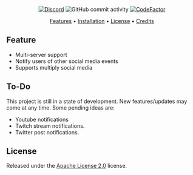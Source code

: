 <div align=center>

 [![Discord](https://img.shields.io/discord/658113349384667198.svg?label=&logo=discord&logoColor=ffffff&color=7389D8&labelColor=6A7EC2)](https://discord.gg/8g6zUQu)
![GitHub commit activity](https://img.shields.io/github/commit-activity/m/Spiderjockey02/auto-poster-and-notifications)
[![CodeFactor](https://www.codefactor.io/repository/github/spiderjockey02/auto-poster-and-notifications/badge/master)](https://www.codefactor.io/repository/github/Spiderjockey02/auto-poster-and-notifications/overview/master)

</div>
<p align="center">
  <a href="#Features">Features</a>
  •
  <a href="https://github.com/Spiderjockey02/auto-poster-and-notifications/blob/master/docs/INSTALLATION.md">Installation</a>
  •
  <a href="#license">License</a>
  •
  <a href="#credits">Credits</a>
</p>

## Feature
* Multi-server support
* Notify users of other social media events
* Supports multiply social media

## To-Do

This project is still in a state of development. New features/updates may come at any time. Some pending ideas are:

  * Youtube notifications
  * Twitch stream notifications.
  * Twitter post notifications.

## License

Released under the [Apache License 2.0](https://github.com/Spiderjockey02/auto-poster-and-notifications/blob/master/LICENSE) license.

